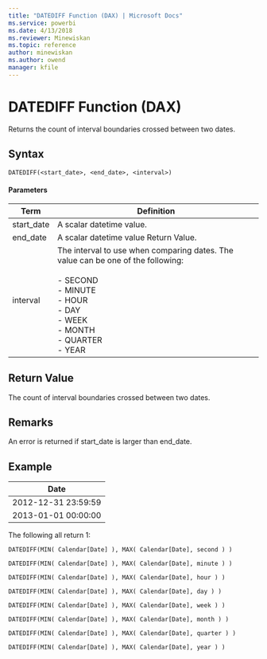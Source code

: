 ```yaml
---
title: "DATEDIFF Function (DAX) | Microsoft Docs"
ms.service: powerbi
ms.date: 4/13/2018
ms.reviewer: Minewiskan
ms.topic: reference
author: minewiskan
ms.author: owend
manager: kfile
---
```

# DATEDIFF Function (DAX)
  
Returns the count of interval boundaries crossed between two dates.  
  
## Syntax  
  
```  
DATEDIFF(<start_date>, <end_date>, <interval>)  
```  
  
#### Parameters  
  
|Term|Definition|  
|--------|--------------|  
|start_date|A scalar datetime value.|  
|end_date|A scalar datetime value Return Value.|  
|interval|The interval to use when comparing dates. The value can be one of the following:<br /><br />-   SECOND<br />-   MINUTE<br />-   HOUR<br />-   DAY<br />-   WEEK<br />-   MONTH<br />-   QUARTER<br />-   YEAR|  
  
## Return Value  
The count of interval boundaries crossed between two dates.  
  
## Remarks  
An error is returned if start_date is larger than end_date.  
  
## Example  
  
|Date|  
|--------|  
|2012-12-31 23:59:59|  
|2013-01-01 00:00:00|  
  
The following all return 1:  
  
```  
DATEDIFF(MIN( Calendar[Date] ), MAX( Calendar[Date], second ) )  
  
DATEDIFF(MIN( Calendar[Date] ), MAX( Calendar[Date], minute ) )  
  
DATEDIFF(MIN( Calendar[Date] ), MAX( Calendar[Date], hour ) )  
  
DATEDIFF(MIN( Calendar[Date] ), MAX( Calendar[Date], day ) )  
  
DATEDIFF(MIN( Calendar[Date] ), MAX( Calendar[Date], week ) )  
  
DATEDIFF(MIN( Calendar[Date] ), MAX( Calendar[Date], month ) )  
  
DATEDIFF(MIN( Calendar[Date] ), MAX( Calendar[Date], quarter ) )  
  
DATEDIFF(MIN( Calendar[Date] ), MAX( Calendar[Date], year ) )  
```  
